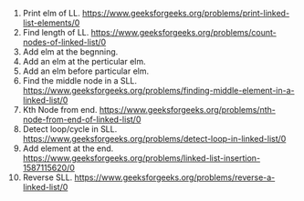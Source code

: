 1. Print elm of LL. https://www.geeksforgeeks.org/problems/print-linked-list-elements/0
2. Find length of LL. https://www.geeksforgeeks.org/problems/count-nodes-of-linked-list/0
3. Add elm at the begnning.
4. Add an elm at the perticular elm.
5. Add an elm before particular elm.
6. Find the middle node in a SLL. https://www.geeksforgeeks.org/problems/finding-middle-element-in-a-linked-list/0
7. Kth Node from end. https://www.geeksforgeeks.org/problems/nth-node-from-end-of-linked-list/0
9. Detect loop/cycle in SLL. https://www.geeksforgeeks.org/problems/detect-loop-in-linked-list/0
10. Add element at the end. https://www.geeksforgeeks.org/problems/linked-list-insertion-1587115620/0
11. Reverse SLL. https://www.geeksforgeeks.org/problems/reverse-a-linked-list/0